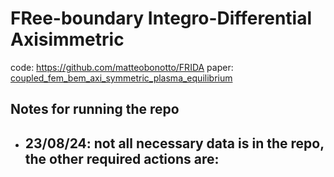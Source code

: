 # FRee-boundary Integro-Differential Axisimmetric
code: https://github.com/matteobonotto/FRIDA
paper: [coupled_fem_bem_axi_symmetric_plasma_equilibrium](../papers/coupled_fem_bem_axi_symmetric_plasma_equilibrium.md)

## Notes for running the repo
- 23/08/24: not all necessary data is in the repo, the other required actions are: 
  -  
